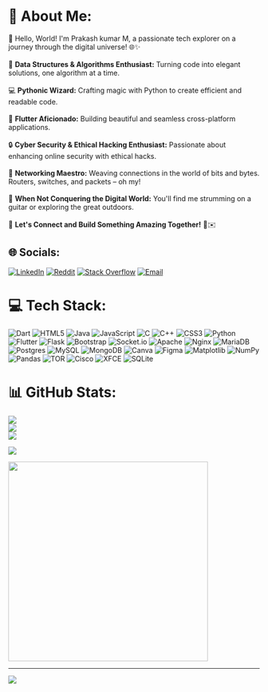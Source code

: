 # 💫 About Me:
🚀 Hello, World! I'm Prakash kumar M, a passionate tech explorer on a journey through the digital universe! 🌐✨<br><br>🧠 **Data Structures & Algorithms Enthusiast:** Turning code into elegant solutions, one algorithm at a time.<br><br>💻 **Pythonic Wizard:** Crafting magic with Python to create efficient and readable code.<br><br>📱 **Flutter Aficionado:** Building beautiful and seamless cross-platform applications.<br><br>🔒 **Cyber Security & Ethical Hacking Enthusiast:** Passionate about enhancing online security with ethical hacks.<br><br>🔗 **Networking Maestro:** Weaving connections in the world of bits and bytes. Routers, switches, and packets – oh my!<br><br>🎸 **When Not Conquering the Digital World:** You'll find me strumming on a guitar or exploring the great outdoors.<br><br>🌟 **Let's Connect and Build Something Amazing Together!** 💬✉️<br>


## 🌐 Socials:
[![LinkedIn](https://img.shields.io/badge/LinkedIn-%230077B5.svg?logo=linkedin&logoColor=white)](https://linkedin.com/in/prakashkumar-m) 
[![Reddit](https://img.shields.io/badge/Reddit-%23FF4500.svg?logo=Reddit&logoColor=white)](https://reddit.com/user/No_Cattle4360) 
[![Stack Overflow](https://img.shields.io/badge/-Stackoverflow-FE7A16?logo=stack-overflow&logoColor=white)](https://stackoverflow.com/users/22926871)
[![Email](https://img.shields.io/badge/Email-%23D14836.svg?logo=gmail&logoColor=white)](https://mail.google.com/mail/?view=cm&fs=1&to=prakash63690@gmail.com)


# 💻 Tech Stack:
![Dart](https://img.shields.io/badge/dart-%230175C2.svg?style=for-the-badge&logo=dart&logoColor=white) ![HTML5](https://img.shields.io/badge/html5-%23E34F26.svg?style=for-the-badge&logo=html5&logoColor=white) ![Java](https://img.shields.io/badge/java-%23ED8B00.svg?style=for-the-badge&logo=openjdk&logoColor=white) ![JavaScript](https://img.shields.io/badge/javascript-%23323330.svg?style=for-the-badge&logo=javascript&logoColor=%23F7DF1E) ![C](https://img.shields.io/badge/c-%2300599C.svg?style=for-the-badge&logo=c&logoColor=white) ![C++](https://img.shields.io/badge/c++-%2300599C.svg?style=for-the-badge&logo=c%2B%2B&logoColor=white) ![CSS3](https://img.shields.io/badge/css3-%231572B6.svg?style=for-the-badge&logo=css3&logoColor=white) ![Python](https://img.shields.io/badge/python-3670A0?style=for-the-badge&logo=python&logoColor=ffdd54) ![Flutter](https://img.shields.io/badge/Flutter-%2302569B.svg?style=for-the-badge&logo=Flutter&logoColor=white) ![Flask](https://img.shields.io/badge/flask-%23000.svg?style=for-the-badge&logo=flask&logoColor=white) ![Bootstrap](https://img.shields.io/badge/bootstrap-%238511FA.svg?style=for-the-badge&logo=bootstrap&logoColor=white) ![Socket.io](https://img.shields.io/badge/Socket.io-black?style=for-the-badge&logo=socket.io&badgeColor=010101) ![Apache](https://img.shields.io/badge/apache-%23D42029.svg?style=for-the-badge&logo=apache&logoColor=white) ![Nginx](https://img.shields.io/badge/nginx-%23009639.svg?style=for-the-badge&logo=nginx&logoColor=white) ![MariaDB](https://img.shields.io/badge/MariaDB-003545?style=for-the-badge&logo=mariadb&logoColor=white) ![Postgres](https://img.shields.io/badge/postgres-%23316192.svg?style=for-the-badge&logo=postgresql&logoColor=white) ![MySQL](https://img.shields.io/badge/mysql-%2300000f.svg?style=for-the-badge&logo=mysql&logoColor=white) ![MongoDB](https://img.shields.io/badge/MongoDB-%234ea94b.svg?style=for-the-badge&logo=mongodb&logoColor=white) ![Canva](https://img.shields.io/badge/Canva-%2300C4CC.svg?style=for-the-badge&logo=Canva&logoColor=white) ![Figma](https://img.shields.io/badge/figma-%23F24E1E.svg?style=for-the-badge&logo=figma&logoColor=white) ![Matplotlib](https://img.shields.io/badge/Matplotlib-%23ffffff.svg?style=for-the-badge&logo=Matplotlib&logoColor=black) ![NumPy](https://img.shields.io/badge/numpy-%23013243.svg?style=for-the-badge&logo=numpy&logoColor=white) ![Pandas](https://img.shields.io/badge/pandas-%23150458.svg?style=for-the-badge&logo=pandas&logoColor=white) ![TOR](https://img.shields.io/badge/tor-%237E4798.svg?style=for-the-badge&logo=tor-project&logoColor=white) ![Cisco](https://img.shields.io/badge/cisco-%23049fd9.svg?style=for-the-badge&logo=cisco&logoColor=black) ![XFCE](https://img.shields.io/badge/XFCE-%232284F2.svg?style=for-the-badge&logo=xfce&logoColor=white) ![SQLite](https://img.shields.io/badge/sqlite-%2307405e.svg?style=for-the-badge&logo=sqlite&logoColor=white)
# 📊 GitHub Stats:
![](https://github-readme-stats.vercel.app/api?username=Pra-Kas&theme=radical&hide_border=false&include_all_commits=true&count_private=true)<br/>
![](https://github-readme-streak-stats.herokuapp.com/?user=Pra-Kas&theme=radical&hide_border=false)<br/>
![](https://github-readme-stats.vercel.app/api/top-langs/?username=Pra-Kas&theme=radical&hide_border=false&include_all_commits=true&count_private=true&layout=compact)

![](https://quotes-github-readme.vercel.app/api?type=horizontal&theme=radical)

<img src='https://randommeme-five.vercel.app/' style="height: 400px;"/>

---
[![](https://visitcount.itsvg.in/api?id=Pra-Kas&icon=0&color=0)](https://visitcount.itsvg.in)

<!-- Proudly created with GPRM ( https://gprm.itsvg.in ) -->
